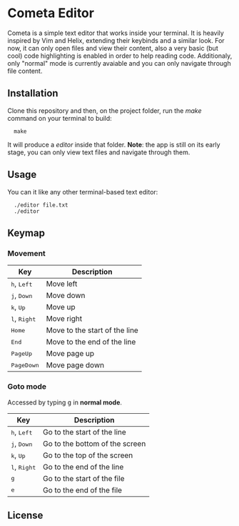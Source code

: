 # Cometa Editor
Cometa is a simple text editor that works inside your terminal.
It is heavily inspired by Vim and Helix, extending their keybinds and a similar look.
For now, it can only open files and view their content, also a very basic (but cool)
code highlighting is enabled in order to help reading code.
Additionaly, only "normal" mode is currently avaiable and you can only navigate through file content.

## Installation
Clone this repository and then, on the project folder, run the _make_ command on your terminal to build:
```
  make
```
It will produce a _editor_ inside that folder.
__Note__: the app is still on its early stage, you can only view text files and navigate through them.

## Usage
You can it like any other terminal-based text editor:
```shell
  ./editor file.txt
  ./editor
```

## Keymap

### Movement

| Key                           | Description      |
| ----------------------------- | ---------------- |
| <kbd>h</kbd>, <kbd>Left</kbd> |  Move left       |
| <kbd>j</kbd>, <kbd>Down</kbd> |  Move down       |
| <kbd>k</kbd>, <kbd>Up</kbd>   |  Move up         |
| <kbd>l</kbd>, <kbd>Right</kbd>|  Move right      |
| <kbd>Home</kbd>               |  Move to the start of the line       |
| <kbd>End</kbd>                |  Move to the end of the line         |
| <kbd>PageUp</kbd>             |  Move page up                        |
| <kbd>PageDown</kbd>           |  Move page down                      |

### Goto mode

Accessed by typing <kbd>g</kbd> in __normal mode__.

| Key                           | Description      |
| ----------------------------- | ---------------- |
| <kbd>h</kbd>, <kbd>Left</kbd> |  Go to the start of the line         |
| <kbd>j</kbd>, <kbd>Down</kbd> |  Go to the bottom of the screen      |
| <kbd>k</kbd>, <kbd>Up</kbd>   |  Go to the top of the screen         |
| <kbd>l</kbd>, <kbd>Right</kbd>|  Go to the end of the line           |
| <kbd>g</kbd>                  |  Go to the start of the file         |
| <kbd>e</kbd>                  |  Go to the end of the file           |

## License
